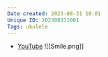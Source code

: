 ```yaml
---
Date created: 2023-08-31 10:01
Unique ID: 202308311001
Tags: ukulele
---
```

- [YouTube](https://youtu.be/w6eWHgoCD2I?si=ra78Jxj8fkMrkPhI)
![[Smile.png]]